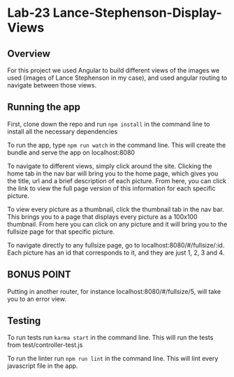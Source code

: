 # Lab-23 Lance-Stephenson-Display-Views

## Overview
For this project we used Angular to build different views of the images we used (images of Lance Stephenson in my case), and used angular routing to navigate between those views.

## Running the app
First, clone down the repo and run `npm install` in the command line to install all the necessary dependencies

To run the app, type `npm run watch` in the command line. This will create the bundle and serve the app on localhost:8080

To navigate to different views, simply click around the site.
Clicking the home tab in the nav bar will bring you to the home page, which gives you the title, url and a brief description of each picture. From here, you can click the link to view the full page version of this information for each specific picture.

To view every picture as a thumbnail, click the thumbnail tab in the nav bar. This brings you to a page that displays every picture as a 100x100 thumbnail. From here you can click on any picture and it will bring you to the fullsize page for that specific picture.

To navigate directly to any fullsize page, go to localhost:8080/#/fullsize/:id. Each picture has an id that corresponds to it, and they are just 1, 2, 3 and 4.

## BONUS POINT
Putting in another router, for instance localhost:8080/#/fullsize/5, will take you to an error view.

## Testing

To run tests run `karma start` in the command line. This will run the tests from test/controller-test.js

To run the linter run `npm run lint` in the command line. This will lint every javascript file in the app.

